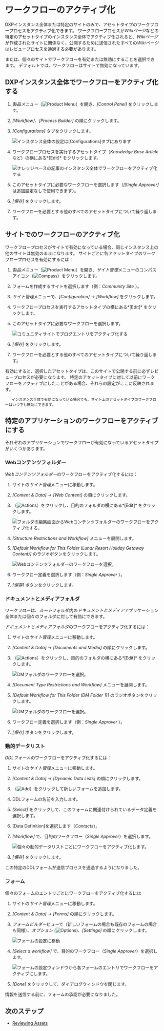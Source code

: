 # ワークフローのアクティブ化

DXPインスタンス全体または特定のサイトのみで、アセットタイプのワークフロープロセスをアクティブ化できます。 ワークフロープロセスが*Wikiページ*などの特定のアセットタイプのインスタンス全体でアクティブ化されると、*Wikiページ*が作成されたサイトに関係なく、公開するために送信されたすべての*Wikiページ*はレビュープロセスを通過する必要があります。

または、個々のサイトでワークフローを有効または無効にすることを選択できます。 デフォルトでは、ワークフローはサイトで無効になっています。

## DXPインスタンス全体でワークフローをアクティブ化する

1.  *製品メニュー*（![Product Menu](../../../images/icon-product-menu.png)）を開き、*[Control Panel]* をクリックします。

2.  *[Workflow]*、*[Process Builder]* の順にクリックします。

3.  *[Configurations]* タブをクリックします。

    ![インスタンス全体の設定は[Configurations]タブにあります](./activating-workflow/images/02.png)

4.  ワークフロープロセスを実行するアセットタイプ（*Knowledge Base Article*など）の横にある*[Edit]* をクリックします。

    ![ナレッジベースの記事のインスタンス全体でワークフローをアクティブ化する](./activating-workflow/images/03.png)

5.  このアセットタイプに必要なワークフローを選択します（*[Single Approver]* は追加設定なしで使用できます）。

6.  *[保存]* をクリックします。

7.  ワークフローを必要とする他のすべてのアセットタイプについて繰り返します。

## サイトでのワークフローのアクティブ化

ワークフロープロセスがサイトで有効になっている場合、同じインスタンス上の他のサイトは無効のままになります。 サイトごとに各アセットタイプのワークフロープロセスを有効にするには：

1.  *製品メニュー*（![Product Menu](../../../images/icon-product-menu.png)）を開き、*サイト管理*メニューのコンパスアイコン（![Compass](../../../images/icon-compass.png)）をクリックします。

2.  フォームを作成するサイトを選択します（例：*Community Site* ）。

3.  *サイト管理*メニューで、*[Configuration]* → *[Workflow]* をクリックします。

4.  ワークフロープロセスを実行するアセットタイプの横にある*[Edit]* をクリックします。

5.  このアセットタイプに必要なワークフローを選択します。

    ![コミュニティサイトでブログエントリをアクティブ化する](./activating-workflow/images/01.png)

6.  *[保存]* をクリックします。

7.  ワークフローを必要とする他のすべてのアセットタイプについて繰り返します。

有効にすると、選択したアセットタイプは、このサイトで公開する前に必ずレビュープロセスが必要になります。 特定のアセットタイプに対して以前にワークフローをアクティブにしたことがある場合、それらの設定がここに反映されます。

``` tip::
   インスタンス全体で有効になっている場合でも、サイト上のアセットタイプのワークフローはいつでも無効にできます。
```

## 特定のアプリケーションのワークフローをアクティブにする

それぞれのアプリケーションでワークフローが有効になっているアセットタイプがいくつかあります。

### Webコンテンツフォルダー

*Webコンテンツフォルダー*のワークフローをアクティブ化するには：

1.  サイトの*サイト管理*メニューに移動します。

2.  *[Content & Data]* → *[Web Content]* の順にクリックします。

3.  （![Actions](../../../images/icon-actions.png)）をクリックし、目的のフォルダの横にある*[Edit]* をクリックします。

    ![フォルダの編集画面からWebコンテンツフォルダーのワークフローをアクティブ化する。](./activating-workflow/images/04.png)

4.  *[Structure Restrictions and Workflow]* メニューを展開します。

5.  *[Default Workflow for This Folder (Lunar Resort Holiday Getaway Content)]* のラジオボタンをクリックします。

    ![Webコンテンツフォルダーのワークフローを選択。](./activating-workflow/images/05.png)

6.  ワークフロー定義を選択します（例：*Single Approver* ）。

7.  *[保存]* ボタンをクリックします。

### ドキュメントとメディアフォルダ

ワークフローは、*ルート*フォルダ内の*ドキュメントとメディア*アプリケーション全体または個々のフォルダに対して有効にできます。

*ドキュメントとメディアフォルダ*のワークフローをアクティブ化するには：

1.  サイトの*サイト管理*メニューに移動します。

2.  *[Content & Data]* → *[Documents and Media]* の順にクリックします。

3.  （![Actions](../../../images/icon-actions.png)）をクリックし、目的のフォルダの横にある*[Edit]* をクリックします。

    ![DMフォルダのワークフローを選択。](./activating-workflow/images/06.png)

4.  *[Document Type Restrictions and Workflow]* メニューを展開します。

5.  *[Default Workflow for This Folder (DM Folder 1)]* のラジオボタンをクリックします。

    ![DMフォルダのワークフローを選択。](./activating-workflow/images/07.png)

6.  ワークフロー定義を選択します（例：*Single Approver* ）。

7.  *[保存]* ボタンをクリックします。

### 動的データリスト

*DDLフォーム*のワークフローをアクティブ化するには：

1.  サイトの*サイト管理*メニューに移動します。

2.  *[Content & Data]* → *[Dynamic Data Lists]* の順にクリックします。

3.  （![Add](../../../images/icon-add.png)）をクリックして新しいフォームを追加します。

4.  DDLフォームの名前を入力します。

5.  *[Select]* をクリックして、このフォームに関連付けられているデータ定義を選択します。

6.  [Data Definition]を選択します（*Contacts*）。

7.  *[Workflow]* で、目的のワークフロー（*Single Approver*）を選択します。

    ![個々の動的データリストごとにワークフローをアクティブ化します。](./activating-workflow/images/08.png)

8.  *[保存]* をクリックします。

この特定のDDLフォームが送信プロセスを通過するようになりました。

### フォーム

個々のフォームのエントリごとにワークフローをアクティブ化するには

1.  サイトの*サイト管理*メニューに移動します。

2.  *[Content & Data]* → *[Forms]* の順にクリックします。

3.  *フォームビルダー*ビューで（新しいフォームの場合も既存のフォームの場合も同様）、*オプション* (![Options](../../../images/icon-options.png))、*[Settings]* の順にクリックします。

    ![フォームの設定に移動](./activating-workflow/images/09.png)

4.  *[Select a workflow]* で、目的のワークフロー（*Single Approver*）を選択します。

    ![フォームの設定ウィンドウから各フォームのエントリでワークフローをアクティブにします。](./activating-workflow/images/10.png)

5.  *[Done]* をクリックして、ダイアログウィンドウを閉じます。

情報を送信する前に、フォームの承認が必要になりました。


<!-- Leaving this commented out until Staging materials are pushed up.
## Page Variations

In a [staged environment](https://help.liferay.com/hc/en-us/articles/360029041851-Staging-Content), you can activate workflow for _Page Variations_.

As a prerequisite, [Staging](https://help.liferay.com/hc/articles/360029041811-Enabling-Staging) **and** [Page Versioning](https://help.liferay.com/hc/articles/360028721532-Enabling-Page-Versioning-and-Staged-Content) have been enabled.

When a Page Variation or Site Page Variation is created, its creator must click _Submit for Publication_ at the top of the page, and the variation must be approved in the workflow before it can be published to the live Site.

To enable a workflow for Page Variations:

1. Navigate to the _Site Administration_ menu for your site.
1. Verify that the Staging has been enabled for this site.

    ![Verify that the site is now staged.](./activating-workflow/images/11.png)

1. Click _Configuration_ &rarr; _Workflow_.
1. Select the workflow desired for _Page Revision_.

    ![Verify that the site is now staged.](./activating-workflow/images/12.png)

1. Click _Save_.

Page revisions now have to go through the workflow process.

![With workflow enabled on Page Revisions, the Site administrator must submit their page variation for publication before it can go live.](./activating-workflow/images/13.png)
-->

## 次のステップ

  - [Reviewing Assets](./reviewing-assets.md)
